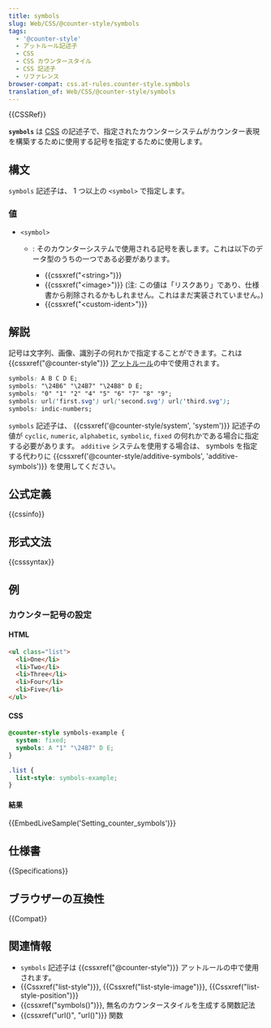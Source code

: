```yaml
---
title: symbols
slug: Web/CSS/@counter-style/symbols
tags:
  - '@counter-style'
  - アットルール記述子
  - CSS
  - CSS カウンタースタイル
  - CSS 記述子
  - リファレンス
browser-compat: css.at-rules.counter-style.symbols
translation_of: Web/CSS/@counter-style/symbols
---
```

{{CSSRef}}

**`symbols`** は [CSS](/ja/docs/Web/CSS) の記述子で、指定されたカウンターシステムがカウンター表現を構築するために使用する記号を指定するために使用します。

## 構文

`symbols` 記述子は、 1 つ以上の `<symbol>` で指定します。

### 値

- `<symbol>`

  - : そのカウンターシステムで使用される記号を表します。これは以下のデータ型のうちの一つである必要があります。

    - {{cssxref("&lt;string&gt;")}}
    - {{cssxref("&lt;image&gt;")}} (注: この値は「リスクあり」であり、仕様書から削除されるかもしれません。これはまだ実装されていません。)
    - {{cssxref("&lt;custom-ident&gt;")}}

## 解説

記号は文字列、画像、識別子の何れかで指定することができます。これは {{cssxref("@counter-style")}} [アットルール](/ja/docs/Web/CSS/At-rule)の中で使用されます。

```css
symbols: A B C D E;
symbols: "\24B6" "\24B7" "\24B8" D E;
symbols: "0" "1" "2" "4" "5" "6" "7" "8" "9";
symbols: url('first.svg') url('second.svg') url('third.svg');
symbols: indic-numbers;
```

`symbols` 記述子は、 {{cssxref('@counter-style/system', 'system')}} 記述子の値が `cyclic`, `numeric`, `alphabetic`, `symbolic`, `fixed` の何れかである場合に指定する必要があります。 `additive` システムを使用する場合は、 symbols を指定する代わりに {{cssxref('@counter-style/additive-symbols', 'additive-symbols')}} を使用してください。

## 公式定義

{{cssinfo}}

## 形式文法

{{csssyntax}}

## 例

### カウンター記号の設定

#### HTML

```html
<ul class="list">
  <li>One</li>
  <li>Two</li>
  <li>Three</li>
  <li>Four</li>
  <li>Five</li>
</ul>
```

#### CSS

```css
@counter-style symbols-example {
  system: fixed;
  symbols: A "1" "\24B7" D E;
}

.list {
  list-style: symbols-example;
}
```

#### 結果

{{EmbedLiveSample('Setting_counter_symbols')}}

## 仕様書

{{Specifications}}

## ブラウザーの互換性

{{Compat}}

## 関連情報

- `symbols` 記述子は {{cssxref("@counter-style")}} アットルールの中で使用されます。
- {{Cssxref("list-style")}}, {{Cssxref("list-style-image")}}, {{Cssxref("list-style-position")}}
- {{cssxref("symbols()")}}, 無名のカウンタースタイルを生成する関数記法
- {{cssxref("url()", "url()")}} 関数
